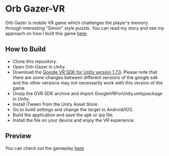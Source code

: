 # Orb Gazer-VR
Orb Gazer is mobile VR game which challenges the player's memory through interesting "Simon" style puzzle. You can read my story and see my approach on how I built this game [here](https://medium.com/@srinivassai/puzzler-vr-c4481b12bd02).

## How to Build

* Clone this repository.
* Open Orb-Gazer in Unity.
* Download the [Google VR SDK for Unity version 1.7.0](https://github.com/googlevr/gvr-unity-sdk/releases). Please note that there are some changes between different versions of the google sdk and the other versions may not necessarily work with this version of the game.
* Unzip the GVR SDK archive and import GoogleVRForUnity.unitypackage in Unity.
* Install iTween from the Unity Asset Store.
* Go to build settings and change the target to Android/IOS.
* Build the application and save the apk or ipa file.
* Install the file on your device and enjoy the VR experience.

## Preview

You can check out the gameplay [here](https://www.youtube.com/watch?v=Fa8gR4qqHNo)


